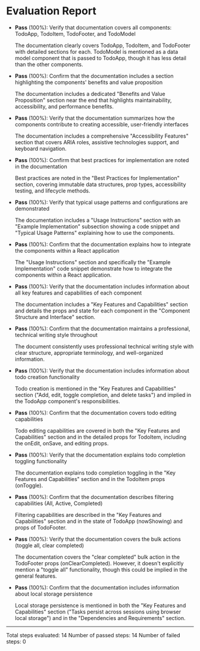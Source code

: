 # Evaluation Report

- **Pass** (100%): Verify that documentation covers all components: TodoApp, TodoItem, TodoFooter, and TodoModel
  
  The documentation clearly covers TodoApp, TodoItem, and TodoFooter with detailed sections for each. TodoModel is mentioned as a data model component that is passed to TodoApp, though it has less detail than the other components.

- **Pass** (100%): Confirm that the documentation includes a section highlighting the components' benefits and value proposition
  
  The documentation includes a dedicated "Benefits and Value Proposition" section near the end that highlights maintainability, accessibility, and performance benefits.

- **Pass** (100%): Verify that the documentation summarizes how the components contribute to creating accessible, user-friendly interfaces
  
  The documentation includes a comprehensive "Accessibility Features" section that covers ARIA roles, assistive technologies support, and keyboard navigation.

- **Pass** (100%): Confirm that best practices for implementation are noted in the documentation
  
  Best practices are noted in the "Best Practices for Implementation" section, covering immutable data structures, prop types, accessibility testing, and lifecycle methods.

- **Pass** (100%): Verify that typical usage patterns and configurations are demonstrated
  
  The documentation includes a "Usage Instructions" section with an "Example Implementation" subsection showing a code snippet and "Typical Usage Patterns" explaining how to use the components.

- **Pass** (100%): Confirm that the documentation explains how to integrate the components within a React application
  
  The "Usage Instructions" section and specifically the "Example Implementation" code snippet demonstrate how to integrate the components within a React application.

- **Pass** (100%): Verify that the documentation includes information about all key features and capabilities of each component
  
  The documentation includes a "Key Features and Capabilities" section and details the props and state for each component in the "Component Structure and Interface" section.

- **Pass** (100%): Confirm that the documentation maintains a professional, technical writing style throughout
  
  The document consistently uses professional technical writing style with clear structure, appropriate terminology, and well-organized information.

- **Pass** (100%): Verify that the documentation includes information about todo creation functionality
  
  Todo creation is mentioned in the "Key Features and Capabilities" section ("Add, edit, toggle completion, and delete tasks") and implied in the TodoApp component's responsibilities.

- **Pass** (100%): Confirm that the documentation covers todo editing capabilities
  
  Todo editing capabilities are covered in both the "Key Features and Capabilities" section and in the detailed props for TodoItem, including the onEdit, onSave, and editing props.

- **Pass** (100%): Verify that the documentation explains todo completion toggling functionality
  
  The documentation explains todo completion toggling in the "Key Features and Capabilities" section and in the TodoItem props (onToggle).

- **Pass** (100%): Confirm that the documentation describes filtering capabilities (All, Active, Completed)
  
  Filtering capabilities are described in the "Key Features and Capabilities" section and in the state of TodoApp (nowShowing) and props of TodoFooter.

- **Pass** (100%): Verify that the documentation covers the bulk actions (toggle all, clear completed)
  
  The documentation covers the "clear completed" bulk action in the TodoFooter props (onClearCompleted). However, it doesn't explicitly mention a "toggle all" functionality, though this could be implied in the general features.

- **Pass** (100%): Confirm that the documentation includes information about local storage persistence
  
  Local storage persistence is mentioned in both the "Key Features and Capabilities" section ("Tasks persist across sessions using browser local storage") and in the "Dependencies and Requirements" section.

---

Total steps evaluated: 14
Number of passed steps: 14
Number of failed steps: 0